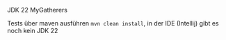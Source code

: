 JDK 22 MyGatherers

Tests über maven ausführen `mvn clean install`, in der IDE (Intellij) gibt es noch kein JDK 22
